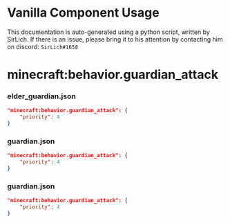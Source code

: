 # Vanilla Component Usage
This documentation is auto-generated using a python script, written by SirLich. If there is an issue, please bring it to his attention by contacting him on discord: `SirLich#1658`

# minecraft:behavior.guardian_attack
### elder_guardian.json
```JSON
"minecraft:behavior.guardian_attack": {
    "priority": 4
}
```

### guardian.json
```JSON
"minecraft:behavior.guardian_attack": {
    "priority": 4
}
```

### guardian.json
```JSON
"minecraft:behavior.guardian_attack": {
    "priority": 4
}
```

